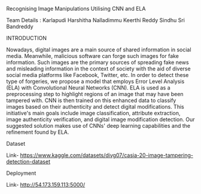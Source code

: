 Recognising Image Manipulations Utilising CNN and ELA

Team Details :
Karlapudi Harshitha
Nalladimmu Keerthi Reddy
Sindhu Sri Bandreddy

INTRODUCTION

Nowadays, digital images are a main source of shared information in social media. Meanwhile, malicious software can forge such images for fake information. Such images are the primary sources of spreading fake news and misleading information in the context of society with the aid of diverse social media platforms like Facebook, Twitter, etc. In order to detect these type of forgeries, we propose a model that employs Error Level Analysis (ELA) with Convolutional Neural Networks (CNN). ELA is used as a preprocessing step to highlight regions of an image that may have been tampered with. CNN is then trained on this enhanced data to classify images based on their authenticity and detect digital modifications. This initiative's main goals include image classification, attribute extraction, image authenticity verification, and digital image modification detection. Our suggested solution makes use of CNNs' deep learning capabilities and the refinement found by ELA.

Dataset

Link- https://www.kaggle.com/datasets/divg07/casia-20-image-tampering-detection-dataset

Deployment

Link- http://54.173.159.113:5000/
